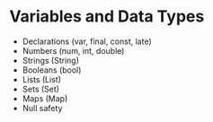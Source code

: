 # Variables and Data Types 

- Declarations (var, final, const, late)
- Numbers (num, int, double)
- Strings (String)
- Booleans (bool)
- Lists (List)
- Sets (Set)
- Maps (Map)
- Null safety


